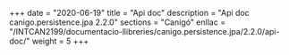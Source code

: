 +++
date        = "2020-06-19"
title       = "Api doc"
description = "Api doc canigo.persistence.jpa 2.2.0"
sections    = "Canigó"
enllac		= "/INTCAN2199/documentacio-llibreries/canigo.persistence.jpa/2.2.0/api-doc/"
weight		= 5
+++
